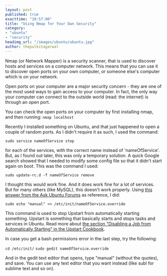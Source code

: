 ```yaml
---
layout: post
published: true
exacttime: "10:57:00"
title: "Using Nmap for Your Own Security"
category:
- "ubuntu"
- "security"
headimg_url: "/images/ubuntu/ubuntu.jpg"
author: thepulkitagarwal
---
```


Nmap (or Network Mapper) is a security scanner, that is used to discover hosts and services on a computer network. This means that you can use it to discover open ports on your own computer, or someone else's computer which is on your network.

Open ports on your computer are a major security concern - they are one of the most used ways to gain access to your computer. In fact, the only way your computer can connect to the outside world (read: the internet) is through an open port.

You can check the open ports on your computer by first installing nmap, and then running: `nmap localhost`

Recently I installed something on Ubuntu, and that just happened to open a couple of random ports. As I didn't require it as such, I used the command:

`sudo service nameOfService stop` 

for each of the services, with the correct name instead of 'nameOfService'. But, as I found out later, this was only a temporary solution. A quick Google search showed that I needed to modify some config file so that it didn't start again on boot. This was the command I used:

`sudo update-rc.d -f nameOfService remove`

I thought this would work fine. And it does work fine for a lot of services. But for many others (like MySQL), this doesn't work properly. Using [this answer from the Ask Ubuntu Forums](https://askubuntu.com/questions/40072/how-to-stop-apache2-mysql-from-starting-automatically-as-computer-starts/40077#40077) as reference, I did:

`sudo echo "manual" >> /etc/init/nameOfService.override`

This command is used to stop Upstart from automatically starting something. Upstart is something that basically starts and stops tasks and services in Ubuntu. Read more about [the section "Disabling a Job from Automatically Starting" in the Upstart Cookbook](http://upstart.ubuntu.com/cookbook/#disabling-a-job-from-automatically-starting).

In case you get a bash permissions error in the last step, try the following:

`cd /etc/init/`
`sudo gedit nameOfService.override`

And in the gedit text editor that opens, type "manual" (without the quotes), and save. You can use any text editor that you want instead (like subl for sublime text and so on).
